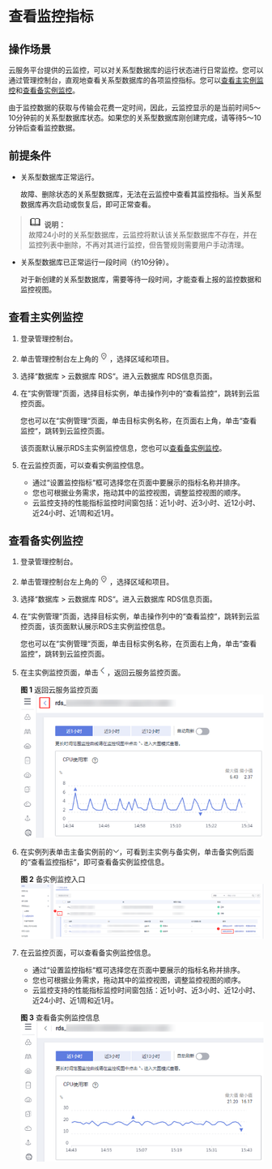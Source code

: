# 查看监控指标<a name="rds_pg_06_0003"></a>

## 操作场景<a name="rds_06_0003_section6512256311344"></a>

云服务平台提供的云监控，可以对关系型数据库的运行状态进行日常监控。您可以通过管理控制台，直观地查看关系型数据库的各项监控指标。您可以[查看主实例监控](#rds_06_0003_section3645894911344)和[查看备实例监控](#rds_06_0003_section1479519207209)。

由于监控数据的获取与传输会花费一定时间，因此，云监控显示的是当前时间5～10分钟前的关系型数据库状态。如果您的关系型数据库刚创建完成，请等待5～10分钟后查看监控数据。

## 前提条件<a name="rds_06_0003_section5410804111344"></a>

-   关系型数据库正常运行。

    故障、删除状态的关系型数据库，无法在云监控中查看其监控指标。当关系型数据库再次启动或恢复后，即可正常查看。


>![](public_sys-resources/icon-note.gif) **说明：**   
>故障24小时的关系型数据库，云监控将默认该关系型数据库不存在，并在监控列表中删除，不再对其进行监控，但告警规则需要用户手动清理。  

-   关系型数据库已正常运行一段时间（约10分钟）。

    对于新创建的关系型数据库，需要等待一段时间，才能查看上报的监控数据和监控视图。


## 查看主实例监控<a name="rds_06_0003_section3645894911344"></a>

1.  登录管理控制台。
2.  单击管理控制台左上角的![](figures/Region灰色图标.png)，选择区域和项目。
3.  选择“数据库  \>  云数据库 RDS“。进入云数据库 RDS信息页面。
4.  在“实例管理”页面，选择目标实例，单击操作列中的“查看监控“，跳转到云监控页面。

    您也可以在“实例管理“页面，单击目标实例名称，在页面右上角，单击“查看监控“，跳转到云监控页面。

    该页面默认展示RDS主实例监控信息，您也可以[查看备实例监控](#rds_06_0003_section1479519207209)。

5.  在云监控页面，可以查看实例监控信息。
    -   通过“设置监控指标“框可选择您在页面中要展示的指标名称并排序。
    -   您也可根据业务需求，拖动其中的监控视图，调整监控视图的顺序。
    -   云监控支持的性能指标监控时间窗包括：近1小时、近3小时、近12小时、近24小时、近1周和近1月。


## 查看备实例监控<a name="rds_06_0003_section1479519207209"></a>

1.  登录管理控制台。
2.  单击管理控制台左上角的![](figures/Region灰色图标.png)，选择区域和项目。
3.  选择“数据库  \>  云数据库 RDS“。进入云数据库 RDS信息页面。
4.  在“实例管理”页面，选择目标实例，单击操作列中的“查看监控“，跳转到云监控页面，该页面默认展示RDS主实例监控信息。

    您也可以在“实例管理“页面，单击目标实例名称，在页面右上角，单击“查看监控“，跳转到云监控页面。

5.  在主实例监控页面，单击![](figures/ces-00.png)，返回云服务监控页面。

    **图 1**  返回云服务监控页面<a name="rds_06_0003_fig5884843193311"></a>  
    ![](figures/返回云服务监控页面.png "返回云服务监控页面")

6.  在实例列表单击主备实例前的![](figures/下拉选择-18.png)，可看到主实例与备实例，单击备实例后面的“查看监控指标“，即可查看备实例监控信息。

    **图 2**  备实例监控入口<a name="rds_06_0003_fig5521615134216"></a>  
    ![](figures/备实例监控入口.png "备实例监控入口")

7.  在云监控页面，可以查看备实例监控信息。

    -   通过“设置监控指标“框可选择您在页面中要展示的指标名称并排序。
    -   您也可根据业务需求，拖动其中的监控视图，调整监控视图的顺序。
    -   云监控支持的性能指标监控时间窗包括：近1小时、近3小时、近12小时、近24小时、近1周和近1月。

    **图 3**  查看备实例监控信息<a name="rds_06_0003_fig19855141204513"></a>  
    ![](figures/查看备实例监控信息.png "查看备实例监控信息")


